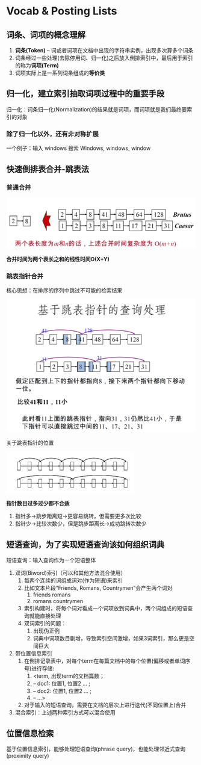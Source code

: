 # Vocab & Posting Lists

## 词条、词项的概念理解

1. **词条(Token)** – 词或者词项在文档中出现的字符串实例，出现多次算多个词条
2. 词条经过一些处理(去除停用词、归一化)之后放入倒排索引中，最后用于索引的称为**词项(Term)**
3. 词项实际上是一系列词条组成的**等价类**

## 归一化，建立索引抽取词项过程中的重要手段

归一化：词条归一化(Normalization)的结果就是词项，而词项就是我们最终要索引的对象

### 除了归一化以外，还有非对称扩展

一个例子：输入 windows 搜索 Windows, windows, window

## 快速倒排表合并-跳表法

### 普通合并

![2-list-merge](..\static\2-list-merge.png)

**合并时间为两个表长之和的线性时间O(X+Y)**

### 跳表指针合并

核心思想：在排序的序列中跳过不可能的检索结果

<img src="..\static\2-jmplist.png" alt="2-jmplist" style="zoom:50%;" />

关于跳表指针的位置

<img src="..\static\2-ptjmp.png" alt="2-ptjmp" style="zoom:33%;" />

**指针数目过多过少都不合适**

1. 指针多->跳步距离短->更容易跳转，但需要更多次比较
2. 指针少->比较次数少，但是跳步距离长->成功跳转次数少



## 短语查询，为了实现短语查询该如何组织词典

短语查询：输入查询作为一个短语整体

1. 双词(Biword)索引（可以和其他方法混合使用）
   1. 每两个连续的词组成词对(作为短语)来索引
   2. 比如文本片段“Friends, Romans, Countrymen”会产生两个词对
      1. friends romans
      2. romans countrymen
   3. 索引构建时，将每个词对看成一个词项放到词典中，两个词组成的短语查询就能直接处理
   4. 双词索引的问题：
      1. 出现伪正例
      2. 词典中词项数目剧增，导致索引空间激增，如果3词索引，那么更是空间巨大
2. 带位置信息索引
   1. 在倒排记录表中，对每个term在每篇文档中的每个位置(偏移或者单词序号)进行存储:
      1. <term, 出现term的文档篇数；
      2. – doc1: 位置1, 位置2 … ;
      3. – doc2: 位置1, 位置2 … ;
      4. – ...>
   2. 对于输入的短语查询，需要在文档的层次上进行迭代(不同位置上)合并
3. 混合索引：上述两种索引方式可以混合使用

## 位置信息检索

基于位置信息索引，能够处理短语查询(phrase query)，也能处理邻近式查询(proximity query)